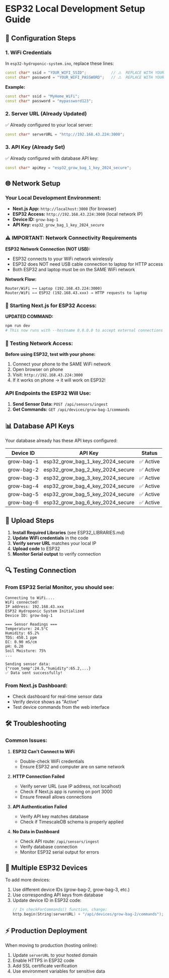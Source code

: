 # ESP32 Local Development Setup Guide

## 🔧 Configuration Steps

### 1. **WiFi Credentials**
In `esp32-hydroponic-system.ino`, replace these lines:

```cpp
const char* ssid = "YOUR_WIFI_SSID";           // ⚠️  REPLACE WITH YOUR ACTUAL WIFI NAME
const char* password = "YOUR_WIFI_PASSWORD";   // ⚠️  REPLACE WITH YOUR ACTUAL WIFI PASSWORD
```

**Example:**
```cpp
const char* ssid = "MyHome_WiFi";
const char* password = "mypassword123";
```

### 2. **Server URL (Already Updated)**
✅ Already configured to your local server:
```cpp
const char* serverURL = "http://192.168.43.224:3000";
```

### 3. **API Key (Already Set)**
✅ Already configured with database API key:
```cpp
const char* apiKey = "esp32_grow_bag_1_key_2024_secure";
```

## 🌐 Network Setup

### Your Local Development Environment:
- **Next.js App:** `http://localhost:3000` (for browser)
- **ESP32 Access:** `http://192.168.43.224:3000` (local network IP)
- **Device ID:** `grow-bag-1`
- **API Key:** `esp32_grow_bag_1_key_2024_secure`

### ⚠️ IMPORTANT: Network Connectivity Requirements

**ESP32 Network Connection (NOT USB):**
- ESP32 connects to your WiFi network wirelessly
- ESP32 does NOT need USB cable connection to laptop for HTTP access
- Both ESP32 and laptop must be on the SAME WiFi network

**Network Flow:**
```
Router/WiFi ←→ Laptop (192.168.43.224:3000)
Router/WiFi ←→ ESP32 (192.168.43.xxx) → HTTP requests to laptop
```

### 🔧 Starting Next.js for ESP32 Access:

**UPDATED COMMAND:**
```bash
npm run dev
# This now runs with --hostname 0.0.0.0 to accept external connections
```

### 📱 Testing Network Access:

**Before using ESP32, test with your phone:**
1. Connect your phone to the SAME WiFi network
2. Open browser on phone
3. Visit: `http://192.168.43.224:3000`
4. If it works on phone → it will work on ESP32!

### API Endpoints the ESP32 Will Use:
1. **Send Sensor Data:** `POST /api/sensors/ingest`
2. **Get Commands:** `GET /api/devices/grow-bag-1/commands`

## 📊 Database API Keys

Your database already has these API keys configured:

| Device ID | API Key | Status |
|-----------|---------|--------|
| grow-bag-1 | esp32_grow_bag_1_key_2024_secure | ✅ Active |
| grow-bag-2 | esp32_grow_bag_2_key_2024_secure | ✅ Active |
| grow-bag-3 | esp32_grow_bag_3_key_2024_secure | ✅ Active |
| grow-bag-4 | esp32_grow_bag_4_key_2024_secure | ✅ Active |
| grow-bag-5 | esp32_grow_bag_5_key_2024_secure | ✅ Active |
| grow-bag-6 | esp32_grow_bag_6_key_2024_secure | ✅ Active |

## 🚀 Upload Steps

1. **Install Required Libraries** (see ESP32_LIBRARIES.md)
2. **Update WiFi credentials** in the code
3. **Verify server URL** matches your local IP
4. **Upload code** to ESP32
5. **Monitor Serial output** to verify connection

## 🔍 Testing Connection

### From ESP32 Serial Monitor, you should see:
```
Connecting to WiFi....
WiFi connected!
IP address: 192.168.43.xxx
ESP32 Hydroponic System Initialized
Device ID: grow-bag-1

=== Sensor Readings ===
Temperature: 24.5°C
Humidity: 65.2%
TDS: 450.1 ppm
EC: 0.90 mS/cm
pH: 6.20
Soil Moisture: 75%
...

Sending sensor data:
{"room_temp":24.5,"humidity":65.2,...}
✅ Data sent successfully!
```

### From Next.js Dashboard:
- Check dashboard for real-time sensor data
- Verify device shows as "Active"
- Test device commands from the web interface

## 🛠️ Troubleshooting

### Common Issues:

1. **ESP32 Can't Connect to WiFi**
   - Double-check WiFi credentials
   - Ensure ESP32 and computer are on same network

2. **HTTP Connection Failed**
   - Verify server URL (use IP address, not localhost)
   - Check if Next.js app is running on port 3000
   - Ensure firewall allows connections

3. **API Authentication Failed**
   - Verify API key matches database
   - Check if TimescaleDB schema is properly applied

4. **No Data in Dashboard**
   - Check API route: `/api/sensors/ingest`
   - Verify database connection
   - Monitor ESP32 serial output for errors

## 📱 Multiple ESP32 Devices

To add more devices:
1. Use different device IDs (grow-bag-2, grow-bag-3, etc.)
2. Use corresponding API keys from database
3. Update device ID in ESP32 code:
   ```cpp
   // In checkForCommands() function, change:
   http.begin(String(serverURL) + "/api/devices/grow-bag-2/commands");
   ```

## ⚡ Production Deployment

When moving to production (hosting online):
1. Update `serverURL` to your hosted domain
2. Enable HTTPS in ESP32 code
3. Add SSL certificate verification
4. Use environment variables for sensitive data